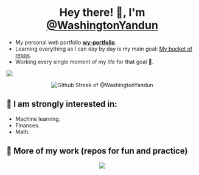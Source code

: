 <h1 align="center" > Hey there! 👋, I'm <a href="https://washingtonyandun.github.io/wy-portfolio/"> @WashingtonYandun </a></h1>

-   My personal web portfolio **[wy-portfolio](https://washingtonyandun.github.io/wy-portfolio/)**.
-   Learning everything as I can day by day is my main goal: [My bucket of repos](https://github.com/WMYM-Experimental).
-   Working every single moment of my life for that goal 🌱.

[![](https://visitcount.itsvg.in/api?id=WashingtonYandun&label=Profile%20Views&color=0&icon=5&pretty=true)](https://visitcount.itsvg.in)

<p align="center">
  <img alt="Github Streak of @WashingtonYandun" src="http://github-readme-streak-stats.herokuapp.com?user=WashingtonYandun&theme=react&hide_border=true&date_format=M%20j%5B%2C%20Y%5D&stroke=5AA5E7&fire=5AA5E7&currStreakNum=5AA5E7&border=5AA5E7&sideNums=5AA5E7&sideLabels=5AA5E7&ring=5AA5E7&currStreakLabel=5AA5E7"/>
</p>

👀 I am strongly interested in:
-------------------------------

-   Machine learning.
-   Finances.
-   Math.

🌱 More of my work (repos for fun and practice)
-----------------------------------------------

<p align="center">
    <a href="https://github.com/WMYM-Experimental"><image src="https://readme-typing-svg.herokuapp.com?font=Roboto&size=20&color=5AA5E7&center=true&width=410&height=45&lines=WMYM+-+Experimental."></a>
</p>
